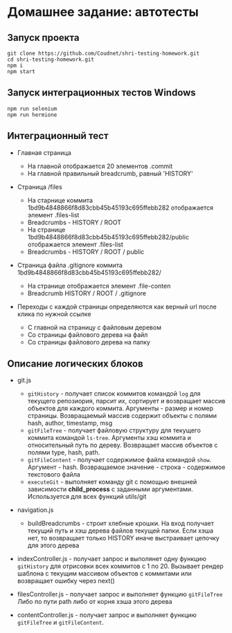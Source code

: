 # Домашнее задание: автотесты
  ## Запуск проекта
```
git clone https://github.com/Coudnet/shri-testing-homework.git
cd shri-testing-homework.git
npm i
npm start
```
    
  ## Запуск интеграционных тестов Windows
```
npm run selenium
npm run hermione
```

  ## Интеграционный тест
  
   - Главная страница
     - На главной отображается 20 элементов .commit
     - На главной правильный breadcrumb, равный 'HISTORY'
     
   - Страница /files
     - На старнице коммита 1bd9b4848866f8d83cbb45b45193c695ffebb282 отображается элемент .files-list
     - Breadcrumbs - HISTORY / ROOT
     - На странице 1bd9b4848866f8d83cbb45b45193c695ffebb282/public отображается элемент .files-list
     - Breadcrumbs - HISTORY / ROOT / public
   
   - Страница файла .gitignore коммита 1bd9b4848866f8d83cbb45b45193c695ffebb282/ 
     - На странице отображается элемент .file-conten
     - Breadcrumb HISTORY / ROOT / .gitignore
     
   - Переходы с каждой страницы определяются как верный url после клика по нужной ссылке
     - С главной на страницу с файловым деревом
     - Со страницы файлового дерева на файл
     - Со страницы файлового дерева на папку
    
  
  ## Описание логических блоков
 - git.js
   - ``gitHistory`` - получает список коммитов командой ``log`` для текущего репозиория, 
   парсит их, сортирует и возвращает массив объектов для каждого коммита.
   Аргументы - размер и номер страницы. Возвращаемый массив содержит объекты 
   с полями hash, author, timestamp, msg
   - ``gitFileTree`` - получает файловую структуру для текущего коммита командой
   ``ls-tree``. Аргументы хэш коммита и относительный путь по дереву.
   Возвращает массив объектов с полями type, hash, path.
   - ``gitFileContent`` - получает содержимое файла командой ``show``. 
   Аргумент - hash. Возвращаемое значение - строка - содержимое текстового файла
   - ``executeGit`` - выполняет команду git с помощью внешней зависимости **child_process** с
   заданными аргументами. Используется для всех функций utils/git
   
 - navigation.js
   - buildBreadcrumbs - строит хлебные крошки. На вход получает текущий
   путь и хэш дерева файлов текущей папки. Если хэша нет, то возвращает только 
   HISTORY иначе выстраивает цепочку для этого дерева
   
 - indexController.js - получает запрос и выполянет одну функцию
 ``gitHistory`` для отрисовки всех коммитов с 1 по 20. Вызывает 
 рендер шаблона с текущим массивом объектов с коммитами или возвращает ошибку через next()
 
 - filesController.js - получает запрос и выполняет функцию ``gitFileTree``
 Либо по пути path либо от корня хэша этого дерева
 
 - contentController.js - получает запрос и выполняет функцию ``gitFileTree`` и
 ``gitFileContent``. 